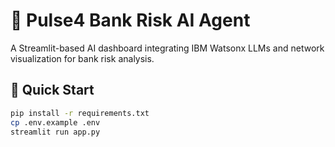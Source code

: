 # 🏦 Pulse4 Bank Risk AI Agent

A Streamlit-based AI dashboard integrating IBM Watsonx LLMs and network visualization for bank risk analysis.

## 🚀 Quick Start

```bash
pip install -r requirements.txt
cp .env.example .env
streamlit run app.py
